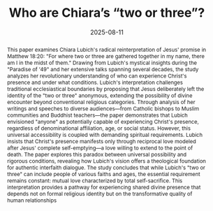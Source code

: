 ---
layout: preprint
title: "Who are Chiara’s “two or three”?"
authors:
  - Ján Morovic
  - Peter Morovic
discipline: "Philosophy"
language: 
  - "English"
  - "Italiano"
doi: "10.1234/example1"
abstract: >
  
  This paper examines Chiara Lubich's radical reinterpretation of Jesus' promise in Matthew 18:20: "For where two or three are gathered together in my name, there am I in the midst of them." Drawing from Lubich's mystical insights during the "Paradise of '49" and her extensive talks spanning several decades, the study analyzes her revolutionary understanding of who can experience Christ's presence and under what conditions. Lubich's interpretation challenges traditional ecclesiastical boundaries by proposing that Jesus deliberately left the identity of the "two or three" anonymous, extending the possibility of divine encounter beyond conventional religious categories. Through analysis of her writings and speeches to diverse audiences—from Catholic bishops to Muslim communities and Buddhist teachers—the paper demonstrates that Lubich envisioned "anyone" as potentially capable of experiencing Christ's presence, regardless of denominational affiliation, age, or social status. However, this universal accessibility is coupled with demanding spiritual requirements. Lubich insists that Christ's presence manifests only through reciprocal love modeled after Jesus' complete self-emptying—a love willing to extend to the point of death. The paper explores this paradox between universal possibility and rigorous conditions, revealing how Lubich's vision offers a theological foundation for authentic interfaith dialogue. The study concludes that while Lubich's "two or three" can include people of various faiths and ages, the essential requirement remains constant: mutual love characterized by total self-sacrifice. This interpretation provides a pathway for experiencing shared divine presence that depends not on formal religious identity but on the transformative quality of human relationships

date: 2025-08-11
pdfs:
  - language: "English"
    url: "/assets/pdfs/20250815_PUPILLA_ChiarasTwoOrThree_en.pdf"
    flag: "🇬🇧"
  - language: "Italiano" 
    url: "/assets/pdfs/20250815_PUPILLA_ChiarasTwoOrThree_it.pdf"
    flag: "🇮🇹"
tags:
  - unity
---